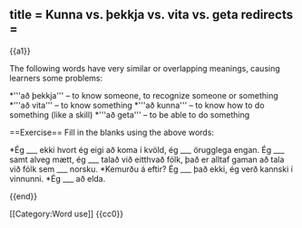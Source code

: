 title = Kunna vs. þekkja vs. vita vs. geta
redirects =
---

{{a1}}

The following words have very similar or overlapping meanings, causing learners some problems:

*'''að þekkja''' – to know someone, to recognize someone or something
*'''að vita''' – to know something
*'''að kunna''' – to know how to do something (like a skill)
*'''að geta''' – to be able to do something

==Exercise==
Fill in the blanks using the above words:

*Ég ___ ekki hvort ég eigi að koma í kvöld, ég ___ örugglega engan. Ég ___ samt alveg mætt, ég ___ talað við eitthvað fólk, það er alltaf gaman að tala við fólk sem ___ norsku.
*Kemurðu á eftir? Ég ___ það ekki, ég verð kannski í vinnunni.
*Ég ___ að elda.

{{end}}

[[Category:Word use]]
<noinclude>{{cc0}}</noinclude>